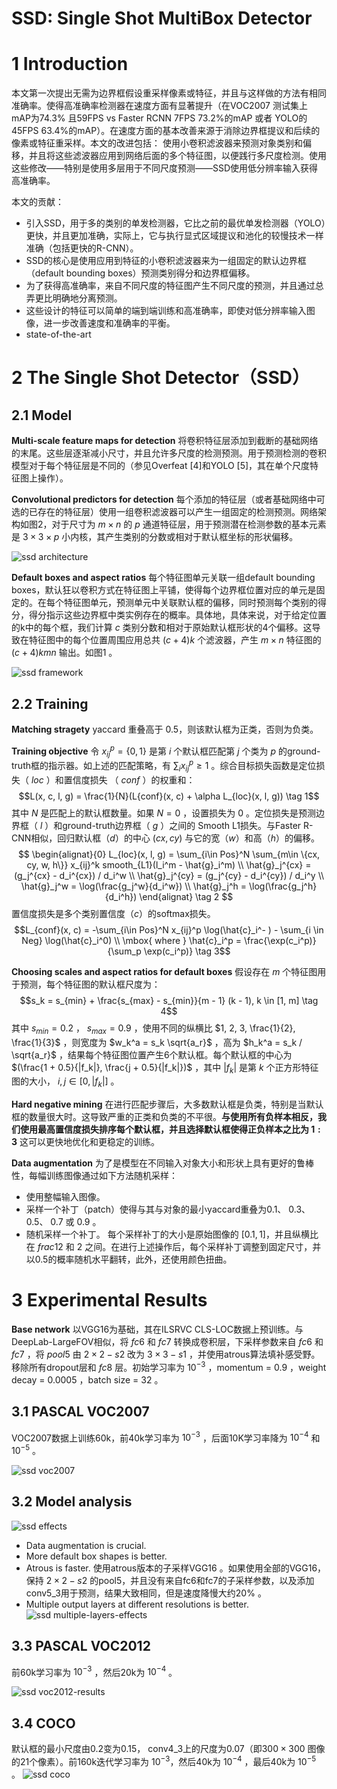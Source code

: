 SSD: Single Shot MultiBox Detector
=

# 1 Introduction
本文第一次提出无需为边界框假设重采样像素或特征，并且与这样做的方法有相同准确率。使得高准确率检测器在速度方面有显著提升（在VOC2007 测试集上mAP为74.3% 且59FPS vs Faster RCNN 7FPS 73.2%的mAP 或者 YOLO的45FPS 63.4%的mAP）。在速度方面的基本改善来源于消除边界框提议和后续的像素或特征重采样。本文的改进包括： 使用小卷积滤波器来预测对象类别和偏移，并且将这些滤波器应用到网络后面的多个特征图，以便践行多尺度检测。使用这些修改——特别是使用多层用于不同尺度预测——SSD使用低分辨率输入获得高准确率。

本文的贡献：
- 引入SSD，用于多的类别的单发检测器，它比之前的最优单发检测器（YOLO）更快，并且更加准确，实际上，它与执行显式区域提议和池化的较慢技术一样准确（包括更快的R-CNN）。
- SSD的核心是使用应用到特征的小卷积滤波器来为一组固定的默认边界框（default bounding boxes）预测类别得分和边界框偏移。
- 为了获得高准确率，来自不同尺度的特征图产生不同尺度的预测，并且通过总弄更比明确地分离预测。
- 这些设计的特征可以简单的端到端训练和高准确率，即使对低分辨率输入图像，进一步改善速度和准确率的平衡。
- state-of-the-art

# 2 The Single Shot Detector（SSD）
## 2.1 Model

**Multi-scale feature maps for detection** 将卷积特征层添加到截断的基础网络的末尾。这些层逐渐减小尺寸，并且允许多尺度的检测预测。用于预测检测的卷积模型对于每个特征层是不同的（参见Overfeat [4]和YOLO [5]，其在单个尺度特征图上操作）。

**Convolutional predictors for detection** 每个添加的特征层（或者基础网络中可选的已存在的特征层）使用一组卷积滤波器可以产生一组固定的检测预测。网络架构如图2，对于尺寸为 $m \times n$ 的 $p$ 通道特征层，用于预测潜在检测参数的基本元素是 $3 \times 3 \times p$ 小内核，其产生类别的分数或相对于默认框坐标的形状偏移。

![ssd architecture](./images/ssd/architecture.png)

**Default boxes and aspect ratios** 每个特征图单元关联一组default bounding boxes，默认狂以卷积方式在特征图上平铺，使得每个边界框位置对应的单元是固定的。在每个特征图单元，预测单元中关联默认框的偏移，同时预测每个类别的得分，得分指示这些边界框中类实例存在的概率。具体地，具体来说，对于给定位置的k中的每个框，我们计算 $c$ 类别分数和相对于原始默认框形状的4个偏移。这导致在特征图中的每个位置周围应用总共 $(c + 4)k$ 个滤波器，产生 $m \times n$ 特征图的 $(c + 4)kmn$ 输出。如图1 。

![ssd framework](./images/ssd/ssd-framework.png)

## 2.2 Training
**Matching stragety** yaccard 重叠高于 0.5，则该默认框为正类，否则为负类。

**Training objective** 令 $x_{ij}^p = \{0, 1\}$ 是第 $i$ 个默认框匹配第 $j$ 个类为 $p$ 的ground-truth框的指示器。如上述的匹配策略，有 $\sum_i {x_{ij}^p} \ge 1$ 。综合目标损失函数是定位损失（ $loc$ ）和置信度损失 （ $conf$ ）的权重和：
$$L(x, c, l, g) = \frac{1}{N}(L{conf}(x, c) + \alpha L_{loc}(x, l, g))  \tag 1$$
其中 $N$ 是匹配上的默认框数量。如果 $N = 0$ ，设置损失为 0 。定位损失是预测边界框（ $l$ ）和ground-truth边界框（ $g$ ）之间的 Smooth L1损失。与Faster R-CNN相似，回归默认框（$d$）的中心 $(cx, cy)$ 与它的宽（$w$）和高（$h$）的偏移。
$$
\begin{alignat}{0}
L_{loc}(x, l, g) = \sum_{i\in Pos}^N \sum_{m\in \{cx, cy, w, h\}} x_{ij}^k smooth_{L1}(l_i^m - \hat{g}_i^m)   \\
\hat{g}_j^{cx} = (g_j^{cx} - d_i^{cx}) / d_i^w   \\
\hat{g}_j^{cy} = (g_j^{cy} - d_i^{cy}) / d_i^y   \\
\hat{g}_j^w = \log(\frac{g_j^w}{d_i^w})  \\
\hat{g}_j^h = \log(\frac{g_j^h}{d_i^h})
\end{alignat}  \tag 2
$$
置信度损失是多个类别置信度（$c$）的softmax损失。
$$L_{conf}(x, c) = -\sum_{i\in Pos}^N x_{ij}^p \log(\hat{c}_i^- ) - \sum_{i \in Neg} \log(\hat{c}_i^0) \\
 \mbox{ where }  \hat{c}_i^p = \frac{\exp(c_i^p)}{\sum_p \exp(c_i^p)}  \tag 3$$

 **Choosing scales and aspect ratios for default boxes** 假设存在 $m$ 个特征图用于预测，每个特征图的默认框尺度为：
 $$s_k = s_{min} + \frac{s_{max} - s_{min}}{m - 1} (k - 1), k \in [1, m]  \tag 4$$
 其中 $s_{min} = 0.2$ ， $s_{max} = 0.9$ ，使用不同的纵横比 $1, 2, 3, \frac{1}{2}, \frac{1}{3}$ ，则宽度为 $w_k^a = s_k \sqrt{a_r}$ ，高为 $h_k^a = s_k / \sqrt{a_r}$ ，结果每个特征图位置产生6个默认框。每个默认框的中心为 $(\frac{1 + 0.5}{|f_k|}, \frac{j + 0.5}{|f_k|})$ ，其中 $|f_k|$ 是第 $k$ 个正方形特征图的大小， $i, j \in [0, |f_k|]$ 。

 **Hard negative mining** 在进行匹配步骤后，大多数默认框是负类，特别是当默认框的数量很大时。这导致严重的正类和负类的不平很。**与使用所有负样本相反，我们使用最高置信度损失排序每个默认框，并且选择默认框使得正负样本之比为 $1:3$** 这可以更快地优化和更稳定的训练。

 **Data augmentation** 为了是模型在不同输入对象大小和形状上具有更好的鲁棒性，每幅训练图像通过如下方法随机采样：
 - 使用整幅输入图像。
 - 采样一个补丁（patch）使得与其与对象的最小yaccard重叠为0.1、 0.3、 0.5、 0.7 或 0.9 。
 - 随机采样一个补丁。
 每个采样补丁的大小是原始图像的 $[0.1, 1]$，并且纵横比在 $frac{1}{2}$ 和 2 之间。在进行上述操作后，每个采样补丁调整到固定尺寸，并以0.5的概率随机水平翻转，此外，还使用颜色扭曲。

# 3 Experimental Results
**Base network** 以VGG16为基础，其在ILSRVC CLS-LOC数据上预训练。与DeepLab-LargeFOV相似，将 $fc6$ 和 $fc7$ 转换成卷积层，下采样参数来自 $fc6$ 和 $fc7$ ，将 $pool5$ 由 $2 \times 2 - s2$ 改为 $3 \times 3 - s1$ ，并使用atrous算法填补感受野。移除所有dropout层和 $fc8$ 层。初始学习率为 $10^{-3}$ ，momentum = 0.9 ，weight decay = 0.0005 ，batch size = 32 。

## 3.1 PASCAL VOC2007
VOC2007数据上训练60k，前40k学习率为 $10^{-3}$ ，后面10K学习率降为 $10^{-4}$ 和 $10^{-5}$ 。

![ssd voc2007](./images/ssd/voc2007-results.png)

## 3.2 Model analysis
![ssd effects](./images/ssd/effects.png)

- Data augmentation is crucial.
- More default box shapes is better.
- Atrous is faster. 使用atrous版本的子采样VGG16 。如果使用全部的VGG16，保持 $2 \times 2 - s2$ 的pool5，并且没有来自fc6和fc7的子采样参数，以及添加conv5_3用于预测，结果大致相同，但是速度降慢大约20% 。
- Multiple output layers at different resolutions is better.
![ssd multiple-layers-effects](./images/ssd/multiple-layers-effects.png)

## 3.3 PASCAL VOC2012
前60k学习率为 $10^{-3}$ ，然后20k为 $10^{-4}$ 。

![ssd voc2012-results](./images/ssd/voc2012-results.png)

## 3.4 COCO
默认框的最小尺度由0.2变为0.15， conv4_3上的尺度为0.07（即$300 \times 300$ 图像的21个像素）。前160k迭代学习率为 $10^{-3}$，然后40k为 $10^{-4}$ ，最后40k为 $10^{-5}$ 。
![ssd coco](./images/ssd/coco-results.png)
